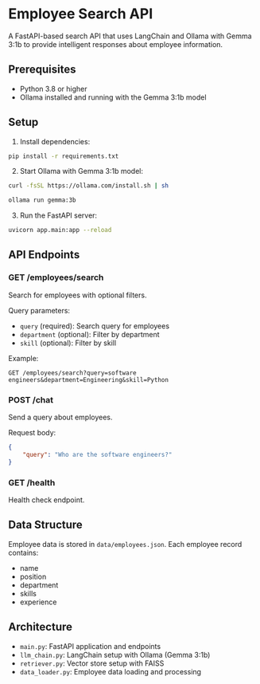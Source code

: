 # Employee Search API

A FastAPI-based search API that uses LangChain and Ollama with Gemma 3:1b to provide intelligent responses about employee information.

## Prerequisites

- Python 3.8 or higher
- Ollama installed and running with the Gemma 3:1b model

## Setup

1. Install dependencies:
```bash
pip install -r requirements.txt
```

2. Start Ollama with Gemma 3:1b model:
```bash
curl -fsSL https://ollama.com/install.sh | sh
```
```bash
ollama run gemma:3b
```

3. Run the FastAPI server:
```bash
uvicorn app.main:app --reload
```

## API Endpoints

### GET /employees/search
Search for employees with optional filters.

Query parameters:
- `query` (required): Search query for employees
- `department` (optional): Filter by department
- `skill` (optional): Filter by skill

Example:
```
GET /employees/search?query=software engineers&department=Engineering&skill=Python
```

### POST /chat
Send a query about employees.

Request body:
```json
{
    "query": "Who are the software engineers?"
}
```

### GET /health
Health check endpoint.

## Data Structure

Employee data is stored in `data/employees.json`. Each employee record contains:
- name
- position
- department
- skills
- experience

## Architecture

- `main.py`: FastAPI application and endpoints
- `llm_chain.py`: LangChain setup with Ollama (Gemma 3:1b)
- `retriever.py`: Vector store setup with FAISS
- `data_loader.py`: Employee data loading and processing
